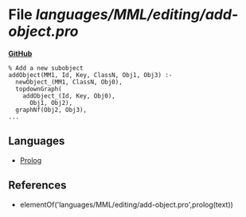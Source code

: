 # File _languages/MML/editing/add-object.pro_
**[GitHub](https://github.com/softlang/yas/blob/master/languages/MML/editing/add-object.pro)**
```
% Add a new subobject
addObject(MM1, Id, Key, ClassN, Obj1, Obj3) :-
  newObject_(MM1, ClassN, Obj0),
  topdownGraph(
    addObject_(Id, Key, Obj0),
      Obj1, Obj2),
  graphNf(Obj2, Obj3),
...
```

## Languages
* [Prolog](../languages/Prolog.md)

## References
* elementOf('languages/MML/editing/add-object.pro',prolog(text))
